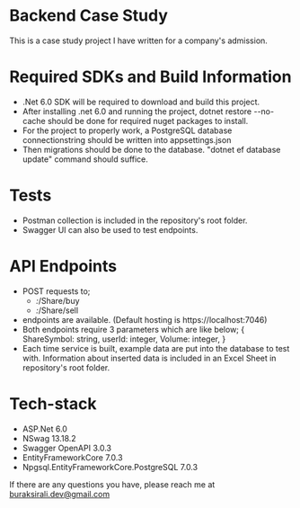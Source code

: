 # Backend Case Study
This is a case study project I have written for a company's admission.

# Required SDKs and Build Information
- .Net 6.0 SDK will be required to download and build this project.
- After installing .net 6.0 and running the project, dotnet restore --no-cache should be done for required nuget packages to install.
- For the project to properly work, a PostgreSQL database connectionstring should be written into appsettings.json
- Then migrations should be done to the database. "dotnet ef database update" command should suffice.

# Tests
- Postman collection is included in the repository's root folder.
- Swagger UI can also be used to test endpoints.

# API Endpoints
- POST requests to;
  * *:*/Share/buy
  * *:*/Share/sell
- endpoints are available. (Default hosting is https://localhost:7046)
- Both endpoints require 3 parameters which are like below;
{ 
  ShareSymbol: string,
  userId: integer,
  Volume: integer,
}
- Each time service is built, example data are put into the database to test with. Information about inserted data is included in an Excel Sheet in repository's root folder.

# Tech-stack
- ASP.Net 6.0
- NSwag 13.18.2
- Swagger OpenAPI 3.0.3
- EntityFrameworkCore 7.0.3
- Npgsql.EntityFrameworkCore.PostgreSQL 7.0.3

If there are any questions you have, please reach me at buraksirali.dev@gmail.com
